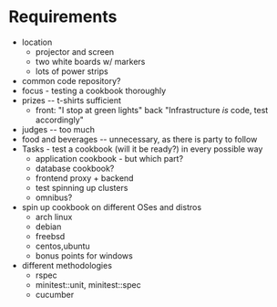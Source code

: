 Requirements
===========

* location
    * projector and screen
    * two white boards w/ markers
    * lots of power strips
* common code repository?
* focus - testing a cookbook thoroughly
* prizes -- t-shirts sufficient
    * front: "I stop at green lights" back "Infrastructure _is_ code, test accordingly"
* judges -- too much
* food and beverages -- unnecessary, as there is party to follow
* Tasks - test a cookbook (will it be ready?) in every possible way
    * application cookbook - but which part?
    * database cookbook?
    * frontend proxy + backend
    * test spinning up clusters
    * omnibus?
* spin up cookbook on different OSes and distros
    * arch linux
    * debian
    * freebsd
    * centos,ubuntu
    * bonus points for windows
* different methodologies
    * rspec
    * minitest::unit, minitest::spec
    * cucumber


